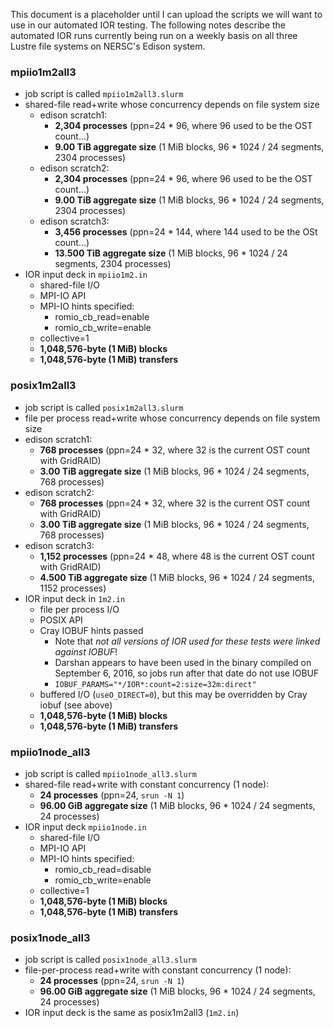 This document is a placeholder until I can upload the scripts we will want to
use in our automated IOR testing.   The following notes describe the automated
IOR runs currently being run on a weekly basis on all three Lustre file systems
on NERSC's Edison system.

### mpiio1m2all3

- job script is called `mpiio1m2all3.slurm`
- shared-file read+write whose concurrency depends on file system size
    - edison scratch1:
        -   **2,304 processes** (ppn=24 \* 96, where 96 used to be the OST
            count...)
        -   **9.00 TiB aggregate size** (1 MiB blocks, 96 \* 1024 / 24 segments,
            2304 processes)
    - edison scratch2:
        -   **2,304 processes** (ppn=24 \* 96, where 96 used to be the OST
            count...)
        -   **9.00 TiB aggregate size** (1 MiB blocks, 96 \* 1024 / 24 segments,
            2304 processes)
    - edison scratch3:
        -   **3,456 processes** (ppn=24 \* 144, where 144 used to be the OSt
            count...)
        -   **13.500 TiB aggregate size** (1 MiB blocks, 96 \* 1024 / 24
            segments, 2304 processes)
- IOR input deck in `mpiio1m2.in`
    - shared-file I/O
    - MPI-IO API
    - MPI-IO hints specified:
        -   romio\_cb\_read=enable
        -   romio\_cb\_write=enable
    - collective=1
    - **1,048,576-byte (1 MiB) blocks**
    - **1,048,576-byte (1 MiB) transfers**

### posix1m2all3

- job script is called `posix1m2all3.slurm`
- file per process read+write whose concurrency depends on file system size
- edison scratch1:
    -   **768 processes** (ppn=24 \* 32, where 32 is the current OST count
        with GridRAID)
    -   **3.00 TiB aggregate size** (1 MiB blocks, 96 \* 1024 / 24 segments,
        768 processes)
- edison scratch2:
    -  **768 processes** (ppn=24 \* 32, where 32 is the current OST count
        with GridRAID)
    -   **3.00 TiB aggregate size** (1 MiB blocks, 96 \* 1024 / 24 segments,
        768 processes)
- edison scratch3:
    -   **1,152 processes** (ppn=24 \* 48, where 48 is the current OST count
        with GridRAID)
    -   **4.500 TiB aggregate size** (1 MiB blocks, 96 \* 1024 / 24
        segments, 1152 processes)
- IOR input deck in `1m2.in`
    - file per process I/O
    - POSIX API
    - Cray IOBUF hints passed
        -   Note that *not all versions of IOR used for these tests were linked
            against IOBUF*!
        -   Darshan appears to have been used in the binary compiled on
            September 6, 2016, so jobs run after that date do not use IOBUF
        -   `IOBUF_PARAMS="*/IOR*:count=2:size=32m:direct"`
    - buffered I/O (`useO_DIRECT=0`), but this may be overridden by Cray iobuf (see above)
    - **1,048,576-byte (1 MiB) blocks**
    - **1,048,576-byte (1 MiB) transfers**

### mpiio1node\_all3

- job script is called `mpiio1node_all3.slurm`
- shared-file read+write with constant concurrency (1 node):
    -   **24 processes** (ppn=24, `srun -N 1`)
    -   **96.00 GiB aggregate size** (1 MiB blocks, 96 \* 1024 / 24
        segments, 24 processes)
- IOR input deck `mpiio1node.in`
    - shared-file I/O
    - MPI-IO API
    - MPI-IO hints specified:
        -   romio\_cb\_read=disable
        -   romio\_cb\_write=enable
    - collective=1
    - **1,048,576-byte (1 MiB) blocks**
    - **1,048,576-byte (1 MiB) transfers**

### posix1node\_all3

- job script is called `posix1node_all3.slurm`
- file-per-process read+write with constant concurrency (1 node):
    -   **24 processes** (ppn=24, `srun -N 1`)
    -   **96.00 GiB aggregate size** (1 MiB blocks, 96 \* 1024 / 24
        segments, 24 processes)
- IOR input deck is the same as posix1m2all3 (`1m2.in`)
